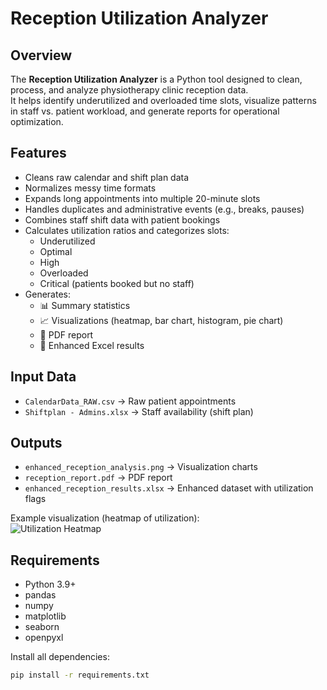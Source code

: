 # Reception Utilization Analyzer

## Overview
The **Reception Utilization Analyzer** is a Python tool designed to clean, process, and analyze physiotherapy clinic reception data.  
It helps identify underutilized and overloaded time slots, visualize patterns in staff vs. patient workload, and generate reports for operational optimization.

## Features
- Cleans raw calendar and shift plan data
- Normalizes messy time formats
- Expands long appointments into multiple 20-minute slots
- Handles duplicates and administrative events (e.g., breaks, pauses)
- Combines staff shift data with patient bookings
- Calculates utilization ratios and categorizes slots:
  - Underutilized
  - Optimal
  - High
  - Overloaded
  - Critical (patients booked but no staff)
- Generates:
  - 📊 Summary statistics
  - 📈 Visualizations (heatmap, bar chart, histogram, pie chart)
  - 📄 PDF report
  - 📑 Enhanced Excel results

## Input Data
- `CalendarData_RAW.csv` → Raw patient appointments  
- `Shiftplan - Admins.xlsx` → Staff availability (shift plan)

## Outputs
- `enhanced_reception_analysis.png` → Visualization charts  
- `reception_report.pdf` → PDF report  
- `enhanced_reception_results.xlsx` → Enhanced dataset with utilization flags  

Example visualization (heatmap of utilization):  
![Utilization Heatmap](enhanced_reception_analysis.png)

## Requirements
- Python 3.9+
- pandas  
- numpy  
- matplotlib  
- seaborn  
- openpyxl  

Install all dependencies:
```bash
pip install -r requirements.txt
